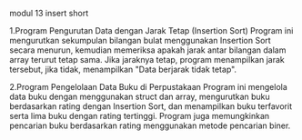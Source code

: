 modul 13 insert short

1.Program Pengurutan Data dengan Jarak Tetap (Insertion Sort)
Program ini mengurutkan sekumpulan bilangan bulat menggunakan Insertion Sort secara menurun, kemudian memeriksa apakah jarak antar bilangan dalam array terurut tetap sama. Jika jaraknya tetap, program menampilkan jarak tersebut, jika tidak, menampilkan "Data berjarak tidak tetap".

2.Program Pengelolaan Data Buku di Perpustakaan
Program ini mengelola data buku dengan menggunakan struct dan array, mengurutkan buku berdasarkan rating dengan Insertion Sort, dan menampilkan buku terfavorit serta lima buku dengan rating tertinggi. Program juga memungkinkan pencarian buku berdasarkan rating menggunakan metode pencarian biner.






